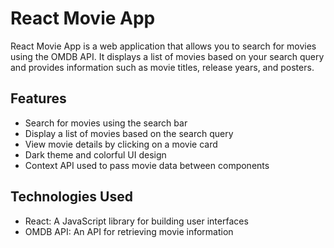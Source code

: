 # React Movie App

React Movie App is a web application that allows you to search for movies using the OMDB API. It displays a list of movies based on your search query and provides information such as movie titles, release years, and posters.

## Features

- Search for movies using the search bar
- Display a list of movies based on the search query
- View movie details by clicking on a movie card
- Dark theme and colorful UI design
- Context API used to pass movie data between components

## Technologies Used

- React: A JavaScript library for building user interfaces
- OMDB API: An API for retrieving movie information
